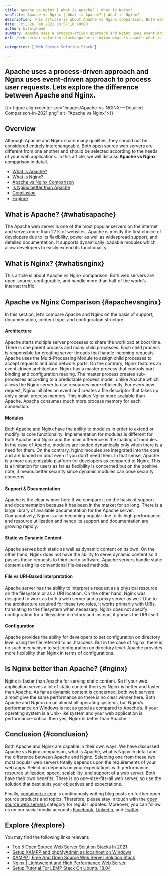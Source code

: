 ```yaml
---
title: Apache vs Nginx | What is Apache? | What is Nginx?
seoTitle: Apache vs Nginx | What is Apache? | What is Nginx?
description: This article is about Apache vs Nginx comparison. Both web servers are open-source, configurable, and handle more than half of the worlds internet traffic.
date: Fri, 26 Feb 2021 10:57:10 +0000
author: bilalahmed
summary: Apache uses a process-driven approach and Nginx uses event-driven approach to process user requests. Lets explore the difference between Apache and Nginx.
url: /web-server-solution-stack/apache-vs-nginx-what-is-apache-what-is-nginx/

categories: ['Web Server Solution Stack']

---
```

## Apache uses a process-driven approach and Nginx uses event-driven approach to process user requests. Lets explore the difference between Apache and Nginx.

{{< figure align=center src="images/Apache-vs-NGINX-–-Detailed-Comparison-in-2021.png" alt="Apache vs Nginx">}}  

## Overview

Although Apache and Nginx share many qualities, they should not be considered entirely interchangeable. Both open source web servers are different from one another and should be selected according to the needs of your web applications. In this article, we will discuss **Apache vs Nginx** comparison in detail.

  * [What is Apache?][1]
  * [What is Nginx?][2]
  * [Apache vs Nginx Comparison][3]
  * [Is Nginx better than Apache][4]
  * [Conclusion][5]
  * [Explore][6]

## What is Apache? {#whatisapache}

The Apache web server is one of the most popular servers on the internet and serves more than 27% of websites. Apache is mostly the first choice of developers due to its flexibility, power as well as widespread support, and detailed documentation. It supports dynamically loadable modules which allow developers to easily extend its functionality.

## What is Nginx? {#whatisnginx}

This article is about Apache vs Nginx comparison. Both web servers are open-source, configurable, and handle more than half of the world’s internet traffic.

## Apache vs Nginx Comparison {#apachevsnginx}

In this section, let’s compare Apache and Nginx on the basis of support, documentation, content type, and configuration structure.

#### Architecture

Apache starts multiple server processes to share the workload at boot time. There is one parent process and many child processes. Each child process is responsible for creating server threads that handle incoming requests. Apache uses the Multi-Processing Module to assign child processes to accept requests and bind network ports. On the contrary, Nginx features an event-driven architecture. Nginx has a master process that controls port binding and configuration reading. The master process creates sub-processes according to a predictable process model, unlike Apache which allows the Nginx server to use resources more efficiently. For every new request, Nginx initiates an event and creates a file descriptor that takes up only a small process memory. This makes Nginx more scalable than Apache. Apache consumes much more process memory for each connection.

#### Modules

Both Apache and Nginx have the ability to modules in order to extend or modify its core functionality. Implementation for modules is different for both Apache and Nginx and the main difference is the loading of modules. In the case of Apache, modules are loaded dynamically only when there is a need for them. On the contrary, Nginx modules are integrated into the core and are loaded on boot even if you don’t need them. In that sense, Apache is a more customizable platform for developers as compared to Nginx. This is a limitation for users as far as flexibility is concerned but on the positive note, it means better security since dynamic modules can pose security concerns.

#### Support & Documentation

Apache is the clear winner here if we compare it on the basis of support and documentation because it has been in the market for so long. There is a large library of available documentation for the Apache server. Comparatively, Nginx is also becoming popular due to its high performance and resource utilization and hence its support and documentation are growing rapidly. 

#### Static vs Dynamic Content

Apache serves both static as well as dynamic content on its own. On the other hand, Nginx does not have the ability to serve dynamic content so it passes those requests to third-party software. Apache servers handle static content using its conventional file-based methods. 

#### File vs URI-Based Interpretation

Apache server has the ability to interpret a request as a physical resource on the filesystem or as a URI location. On the other hand, Nginx was designed to work as both a web server and a proxy server as well. Due to the architecture required for these two roles, it works primarily with URIs, translating to the filesystem when necessary. Nginx does not specify configuration for a filesystem directory and instead, it parses the URI itself.

#### Configuration

Apache provides the ability for developers to set configuration on directory level using the file referred to as .htaccess. But in the case of Nginx, there is no such mechanism to set configuration on directory level. Apache provides more flexibility than Nginx in terms of configurations.

## Is Nginx better than Apache? {#nginx}

Nginx is faster than Apache for serving static content. So if your web application serves a lot of static content then yes Nginx is better and faster than Apache. As far as dynamic content is concerned, both web servers almost give the same performance so there is no clear winner here. Both Apache and Nginx run on almost all operating systems, but Nginx’s performance on Windows is not as good as compared to Apache’s. If your operating system is a Unix-like system and your web application is performance-critical then yes, Nginx is better than Apache.

## Conclusion {#conclusion}

Both Apache and Nginx are capable in their own ways. We have discussed Apache vs Nginx comparison, what is Apache, what is Nginx in detail and the difference between Apache and Nginx. Selecting one from these two most popular web servers totally depends upon the requirements of your web apps. Selection depends on your expectations with performance, resource utilization, speed, scalability, and support of a web server. Both have their own benefits. There is no one-size-fits-all web server, so use the solution that best suits your objectives and expectations.

Finally, [containerize.com][7] is continuously writing blog posts on further open source products and topics. Therefore, please stay in touch with the [open source web servers][8] category for regular updates. Moreover, you can follow us on our social media accounts [Facebook][9], [LinkedIn][10], and [Twitter][11].

## Explore {#explore}

You may find the following links relevant:

  * [Top 5 Open Source Web Server Solution Stacks In 2021][12]
  * [Setup XAMPP and phpMyAdmin as localhost on Windows][13]
  * [XAMPP | Free And Open Source Web Server Solution Stack][14]
  * [Nginx | Lightweight and High Performance Web Server][15]
  * [Setup Tutorial For LEMP Stack On Ubuntu 18.04][16]

 [1]: #whatisapache
 [2]: #whatisnginx
 [3]: #apachevsnginx
 [4]: #nginx
 [5]: #conclusion
 [6]: #explore
 [7]: https://www.containerize.com/
 [8]: https://blog.containerize.com/category/web-server-solution-stack/
 [9]: https://web.facebook.com/containerize
 [10]: https://www.linkedin.com/company/containerize/
 [11]: https://twitter.com/containerize_co
 [12]: https://blog.containerize.com/2021/01/08/top-5-open-source-web-server-solution-stacks-in-2021/
 [13]: https://blog.containerize.com/database-management-software/how-to-setup-xampp-and-phpmyadmin-as-localhost-on-windows/

 [14]: https://products.containerize.com/solution-stack/xampp
 [15]: https://products.containerize.com/solution-stack/nginx
 [16]: https://blog.containerize.com/web-server-solution-stack/setup-tutorial-for-lemp-stack-on-ubuntu-18-04/
